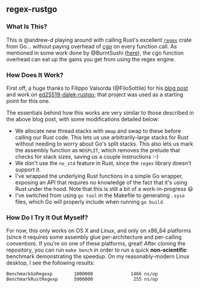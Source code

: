 ## regex-rustgo

### What Is This?

This is @andrew-d playing around with calling Rust's excellent [`regex`][re]
crate from Go... without paying overhead of [cgo][cgo] on every function call.
As mentioned in some work done by @BurntSushi ([here][rure]), the cgo function
overhead can eat up the gains you get from using the regex engine.

[re]: https://doc.rust-lang.org/regex/regex/index.html
[cgo]: https://golang.org/cmd/cgo/
[rure]: https://github.com/BurntSushi/rure-go


### How Does It Work?

First off, a huge thanks to Filippo Valsorda (@FiloSottile) for his [blog
post][rustgo] and work on [ed25519-dalek-rustgo][dal]; that project was used as
a starting point for this one.

The essentials behind how this works are very similar to those described in the
above blog post, with some modifications detailed below:

- We allocate new thread stacks with `mmap` and swap to these before calling
	our Rust code.  This lets us use arbitrarily-large stacks for Rust without
	needing to worry about Go's split stacks.  This also lets us mark the
	assembly function as `NOSPLIT`, which removes the prelude that checks for
	stack sizes, saving us a couple instructions :-)
- We don't use the `no_std` feature in Rust, since the `regex` library doesn't
	support it.
- I've wrapped the underlying Rust functions in a simple Go wrapper, exposing
	an API that requires no knowledge of the fact that it's using Rust under the
	hood.  Note that this is still a bit of a work-in-progress 😃
- I've switched from using `go tool` in the Makefile to generating `.syso`
	files, which Go will properly include when running `go build`.

[rustgo]: https://blog.filippo.io/rustgo/
[dal]: https://github.com/FiloSottile/ed25519-dalek-rustgo/
[syso]: https://github.com/golang/go/wiki/GcToolchainTricks


### How Do I Try It Out Myself?

For now, this only works on OS X and Linux, and only on x86_64 platforms (since
it requires some assembly glue per-architecture and per-calling convention).
If you're on one of these platforms, great!  After cloning the repository, you
can run `make bench` in order to run a quick **non-scientific** benchmark
demonstrating the speedup.  On my reasonably-modern Linux desktop, I see
the following results:

```
BenchmarkGoRegexp        1000000              1466 ns/op
BenchmarkRustRegexp      5000000               255 ns/op
```
